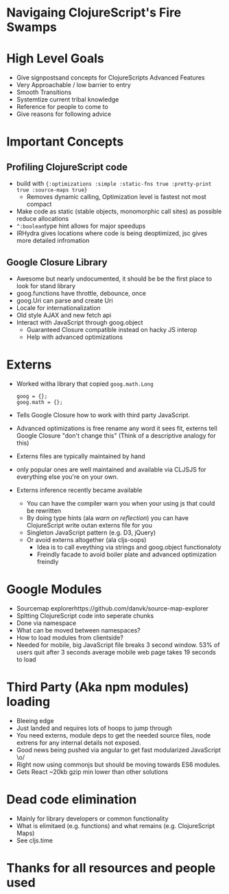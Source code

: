 # Navigaing ClojureScript's Fire Swamps

# High Level Goals
 - Give signpostsand concepts for ClojureScripts Advanced Features
 - Very Approachable / low barrier to entry
 - Smooth Transitions
 - Systemtize current tribal knowledge
 - Reference for people to come to
 - Give reasons for following advice
 
 # Important Concepts
 
 ## Profiling ClojureScript code
  - build with `{:optimizations :simple :static-fns true :pretty-print true :source-maps true}`
    - Removes dynamic calling, Optimization level is fastest not most compact
  - Make code as static (stable objects, monomorphic call sites) as possible reduce allocations
  - `^:boolean`type hint allows for major speedups
  - IRHydra gives locations where code is being deoptimized, jsc gives more detailed infromation
    
  
## Google Closure Library
  - Awesome but nearly undocumented, it should be be the first place to look for stand library
  - goog.functions have throttle, debounce, once
  - goog.Uri can parse and create Uri
  - Locale for internationalization
  - Old style AJAX and new fetch api
  - Interact with JavaScript through goog.object
    - Guaranteed Closure compatible instead on hacky JS interop
    - Help with advanced optimizations
  
# Externs
  - Worked witha library that copied `goog.math.Long`
    ```
    goog = {};
    goog.math = {};
    ```
    
  - Tells Google Closure how to work with third party JavaScript.
  - Advanced optimizations is free rename any word it sees fit, externs tell Google Closure "don't change this" (Think of a descriptive analogy for this)
  - Externs files are typically maintained by hand
  - only popular ones are well maintained and available via CLJSJS for everything else you're on your own.
  - Externs inference recently became available
    - You can have the compiler warn you when your using js that could be rewritten
    - By doing type hints (ala *warn on reflection*) you can have ClojureScript write outan externs file for you
    - Singleton JavaScript pattern (e.g. D3, jQuery)
    - Or avoid externs altogether (ala cljs-oops)
      - Idea is to call eveything via strings and goog.object functionaloty
      - Freindly facade to avoid boiler plate and advanced optimization freindly

# Google Modules
  - Sourcemap explorerhttps://github.com/danvk/source-map-explorer
  - Spltting ClojureScript code into seperate chunks
  - Done via namespace
  - What can be moved between namespaces?
  - How to load modules from clientside?
  - Needed for mobile, big JavaScript file breaks 3 second window. 53% of users quit after 3 seconds average mobile web page takes 19 seconds to load
  
  
# Third Party (Aka npm modules) loading
  - Bleeing edge
  - Just landed and requires lots of hoops to jump through
  - You need externs, module deps to get the needed source files, node extrens for any internal details not exposed.
  - Good news being pushed via angular to get fast modularized JavaScript \o/
  - Right now using commonjs but should be moving towards ES6 modules.
  - Gets React ~20kb gzip min lower than other solutions
  
# Dead code elimination
  - Mainly for library developers or common functionality
  - What is elimitaed (e.g. functions) and what remains (e.g. ClojureScript Maps)
  - See cljs.time
  
# Thanks for all resources and people used
